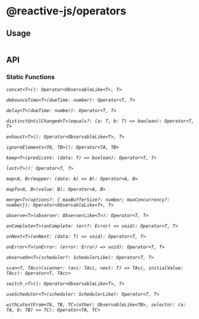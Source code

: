 # @reactive-js/operators



## Usage

```typescript
```

## API

### Static Functions

*`concat<T>(): Operator<ObservableLike<T>, T>`*

*`debounceTime<T>(dueTime: number): Operator<T, T>`*

*`delay<T>(dueTime: number): Operator<T, T>`*

*`distinctUntilChanged<T>(equals?: (a: T, b: T) => boolean): Operator<T, T>`*

*`exhaust<T>(): Operator<ObservableLike<T>, T>`*

*`ignoreElements<TA, TB>(): Operator<TA, TB>`*

*`keep<T>(predicate: (data: T) => boolean): Operator<T, T>`*

*`last<T>(): Operator<T, T>`*

*`map<A, B>(mapper: (data: A) => B): Operator<A, B>`*

*`mapTo<A, B>(value: B): Operator<A, B>`*

*`merge<T>(options?: { maxBufferSize?: number; maxConcurrency?: number}): Operator<ObservableLike<T>, T>`*

*`observe<T>(observer: ObserverLike<T>): Operator<T, T>`*

*`onComplete<T>(onComplete: (err?: Error) => void): Operator<T, T>`*

*`onNext<T>(onNext: (data: T) => void): Operator<T, T>`*

*`onError<T>(onError: (error: Error) => void): Operator<T, T>`*

*`observeOn<T>(scheduler?: SchedulerLike): Operator<T, T>`*

*`scan<T, TAcc>(scanner: (acc: TAcc, next: T) => TAcc, initialValue: TAcc): Operator<T, TAcc>`*

*`switch_<T>(): Operator<ObservableLike<T>, T>`*

*`useScheduler<T>(scheduler: SchedulerLike): Operator<T, T>`*

*`withLatestFrom<TA, TB, TC>(other: ObservableLike<TB>, selector: (a: TA, b: TB) => TC): Operator<TA, TC>`*
